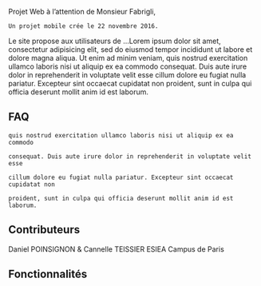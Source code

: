 Projet Web à l’attention de Monsieur Fabrigli,

    Un projet mobile crée le 22 novembre 2016.

Le site propose aux utilisateurs de ...Lorem ipsum dolor sit amet, consectetur adipisicing elit, sed do eiusmod
tempor incididunt ut labore et dolore magna aliqua. Ut enim ad minim veniam,
quis nostrud exercitation ullamco laboris nisi ut aliquip ex ea commodo
consequat. Duis aute irure dolor in reprehenderit in voluptate velit esse
cillum dolore eu fugiat nulla pariatur. Excepteur sint occaecat cupidatat non
proident, sunt in culpa qui officia deserunt mollit anim id est laborum.


## FAQ

	quis nostrud exercitation ullamco laboris nisi ut aliquip ex ea commodo
	
	consequat. Duis aute irure dolor in reprehenderit in voluptate velit esse
	
	cillum dolore eu fugiat nulla pariatur. Excepteur sint occaecat cupidatat non
	
	proident, sunt in culpa qui officia deserunt mollit anim id est laborum.

## Contributeurs

Daniel POINSIGNON & Cannelle TEISSIER
ESIEA Campus de Paris
## Fonctionnalités